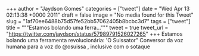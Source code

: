 
+++
author = "Jaydson Gomes"
categories = ["tweet"]
date = "Wed Apr 13 02:13:38 +0000 2011"
draft = false
image = "No media found for this Tweet"
slug = "1af70ee6488b75d57fe52bb57062405b8bcbc3d7"
tags = ["tweet"]
title = """Estamos bolando uma ferra..."""
tweet = true
tweet_url = "https://twitter.com/jaydson/status/57989791526027265"
+++
Estamos bolando uma ferramenta revolucionária: 'O Suissator" Conversor da voz humana para a voz do @osuissa , inclusive com o sotaque
